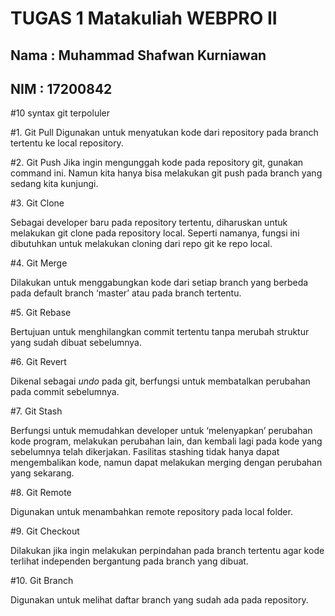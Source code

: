 # TUGAS 1 Matakuliah WEBPRO II

## Nama : Muhammad Shafwan Kurniawan
## NIM : 17200842

#10 syntax git terpoluler

#1. Git Pull
Digunakan untuk menyatukan kode dari repository pada branch tertentu ke local repository.

#2. Git Push
Jika ingin mengunggah kode pada repository git, gunakan command ini. Namun kita hanya bisa melakukan git push pada branch yang sedang kita kunjungi.

#3. Git Clone

Sebagai developer baru pada repository tertentu, diharuskan untuk melakukan git clone pada repository local. Seperti namanya, fungsi ini dibutuhkan untuk melakukan cloning dari repo git ke repo local.

#4. Git Merge

Dilakukan untuk menggabungkan kode dari setiap branch yang berbeda pada default branch ‘master’ atau pada branch tertentu.

#5. Git Rebase

Bertujuan untuk menghilangkan commit tertentu tanpa merubah struktur yang sudah dibuat sebelumnya.

#6. Git Revert

Dikenal sebagai  _undo_  pada git, berfungsi untuk membatalkan perubahan pada commit sebelumnya.

#7. Git Stash

Berfungsi untuk memudahkan developer untuk ‘melenyapkan’ perubahan kode program, melakukan perubahan lain, dan kembali lagi pada kode yang sebelumnya telah dikerjakan. Fasilitas stashing tidak hanya dapat mengembalikan kode, namun dapat melakukan merging dengan perubahan yang sekarang.

#8. Git Remote

Digunakan untuk menambahkan remote repository pada local folder.

#9. Git Checkout

Dilakukan jika ingin melakukan perpindahan pada branch tertentu agar kode terlihat independen bergantung pada branch yang dibuat.

#10. Git Branch

Digunakan untuk melihat daftar branch yang sudah ada pada repository.